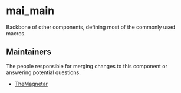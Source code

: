 mai_main
========

Backbone of other components, defining most of the commonly used macros.


## Maintainers

The people responsible for merging changes to this component or answering potential questions.

- [TheMagnetar](https://github.com/TheMagnetar)
